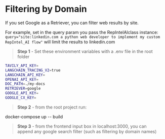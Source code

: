 # Filtering by Domain

If you set Google as a Retriever, you can filter web results by site.

For example, set in the query param you pass the RepIntelAIclass instance: `query="site:linkedin.com a python web developer to implement my custom RepIntel_AI flow"` will limit the results to linkedin.com

> **Step 1** -  Set these environment variables with a .env file in the root folder

```bash
TAVILY_API_KEY=
LANGCHAIN_TRACING_V2=true
LANGCHAIN_API_KEY=
OPENAI_API_KEY=
DOC_PATH=./my-docs
RETRIEVER=google
GOOGLE_API_KEY=
GOOGLE_CX_KEY=
```

> **Step 2** -  from the root project run:

docker-compose up -- build

> **Step 3** -  from the frontend input box in localhost:3000, you can append any google search filter (such as filtering by domain names)
